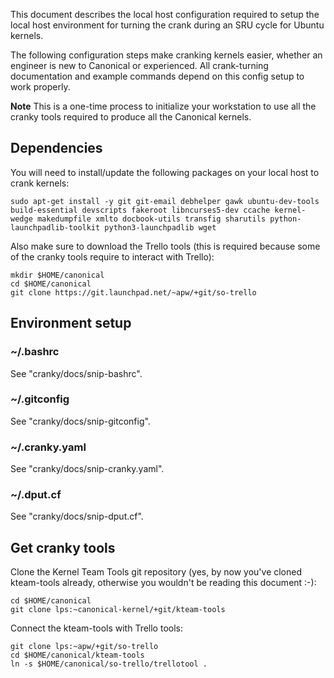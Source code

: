 This document describes the local host configuration required to setup the
local host environment for turning the crank during an SRU cycle for
Ubuntu kernels.

The following configuration steps make cranking kernels easier, whether an
engineer is new to Canonical or experienced. All crank-turning documentation
and example commands depend on this config setup to work properly.

**Note** This is a one-time process to initialize your workstation to use all
the cranky tools required to produce all the Canonical kernels.

## Dependencies

You will need to install/update the following packages on your local host to
crank kernels:
```
sudo apt-get install -y git git-email debhelper gawk ubuntu-dev-tools build-essential devscripts fakeroot libncurses5-dev ccache kernel-wedge makedumpfile xmlto docbook-utils transfig sharutils python-launchpadlib-toolkit python3-launchpadlib wget
```

Also make sure to download the Trello tools (this is required because some of
the cranky tools require to interact with Trello):
```
mkdir $HOME/canonical
cd $HOME/canonical
git clone https://git.launchpad.net/~apw/+git/so-trello
```

## Environment setup

### ~/.bashrc

See "cranky/docs/snip-bashrc".

### ~/.gitconfig

See "cranky/docs/snip-gitconfig".

### ~/.cranky.yaml

See "cranky/docs/snip-cranky.yaml".

### ~/.dput.cf

See "cranky/docs/snip-dput.cf".

## Get cranky tools

Clone the Kernel Team Tools git repository (yes, by now you've cloned
kteam-tools already, otherwise you wouldn't be reading this document :-):
```
cd $HOME/canonical
git clone lps:~canonical-kernel/+git/kteam-tools
```

Connect the kteam-tools with Trello tools:
```
git clone lps:~apw/+git/so-trello
cd $HOME/canonical/kteam-tools
ln -s $HOME/canonical/so-trello/trellotool .
```
